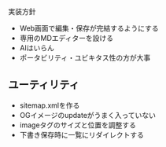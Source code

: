 実装方針
- Web画面で編集・保存が完結するようにする
- 専用のMDエディターを設ける
- AIはいらん
- ポータビリティ・ユビキタス性の方が大事

## ユーティリティ
- sitemap.xmlを作る
- OGイメージのupdateがうまく入っていない
- imageタグのサイズと位置を調整する
- 下書き保存時に一覧にリダイレクトする